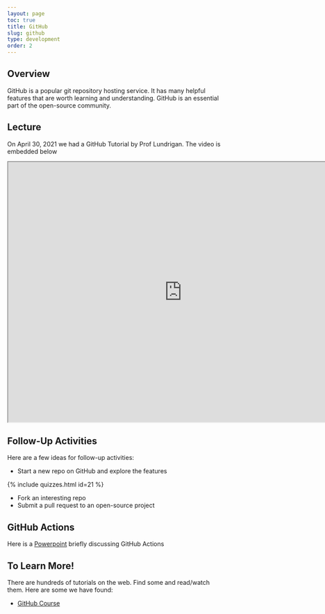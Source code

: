 ```yaml
---
layout: page
toc: true
title: GitHub
slug: github
type: development
order: 2
---
```


## Overview

GitHub is a popular git repository hosting service. It has many helpful features that are worth learning and understanding. GitHub is an essential part of the open-source community.


## Lecture
On April 30, 2021 we had a GitHub Tutorial by Prof Lundrigan. The video is embedded below

<iframe width="800" height="600" allow="fullscreen" src="https://www.youtube.com/embed/Z8nMX36x_GU"> </iframe>

## Follow-Up Activities

Here are a few ideas for follow-up activities:

- Start a new repo on GitHub and explore the features

{% include quizzes.html id=21 %}

- Fork an interesting repo
- Submit a pull request to an open-source project

## GitHub Actions

Here is a [Powerpoint](../../media/Github_Actions.pptx) briefly discussing GitHub Actions

## To Learn More!

There are hundreds of tutorials on the web. Find some and read/watch them. Here are some we have found:

- [GitHub Course](https://lab.github.com)
